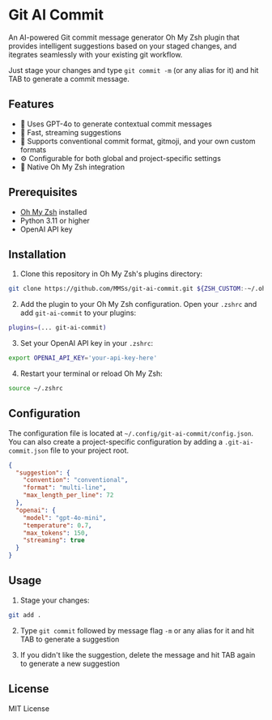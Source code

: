 # Git AI Commit

An AI-powered Git commit message generator Oh My Zsh plugin that provides intelligent suggestions based on your staged changes, and itegrates seamlessly with your existing git workflow.

Just stage your changes and type `git commit -m` (or any alias for it) and hit TAB to generate a commit message.

## Features

- 🤖 Uses GPT-4o to generate contextual commit messages
- 🚀 Fast, streaming suggestions
- 🎯 Supports conventional commit format, gitmoji, and your own custom formats
- ⚙️ Configurable for both global and project-specific settings
- 🔌 Native Oh My Zsh integration

## Prerequisites

- [Oh My Zsh](https://ohmyz.sh/) installed
- Python 3.11 or higher
- OpenAI API key

## Installation

1. Clone this repository in Oh My Zsh's plugins directory:

```bash
git clone https://github.com/MMSs/git-ai-commit.git ${ZSH_CUSTOM:-~/.oh-my-zsh/custom}/plugins/git-ai-commit
```

2. Add the plugin to your Oh My Zsh configuration. Open your `.zshrc` and add `git-ai-commit` to your plugins:

```bash
plugins=(... git-ai-commit)
```

3. Set your OpenAI API key in your `.zshrc`:

```bash
export OPENAI_API_KEY='your-api-key-here'
```

4. Restart your terminal or reload Oh My Zsh:

```bash
source ~/.zshrc
```

## Configuration

The configuration file is located at `~/.config/git-ai-commit/config.json`. You can also create a project-specific configuration by adding a `.git-ai-commit.json` file to your project root.

```json
{
  "suggestion": {
    "convention": "conventional",
    "format": "multi-line",
    "max_length_per_line": 72
  },
  "openai": {
    "model": "gpt-4o-mini",
    "temperature": 0.7,
    "max_tokens": 150,
    "streaming": true
  }
}
```

## Usage

1. Stage your changes:
```bash
git add .
```

2. Type `git commit` followed by message flag `-m` or any alias for it and hit TAB to generate a suggestion

3. If you didn't like the suggestion, delete the message and hit TAB again to generate a new suggestion

## License

MIT License
